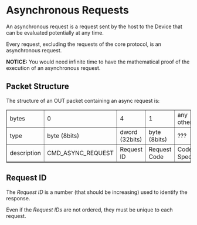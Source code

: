# Asynchronous Requests
An asynchronous request is a request sent by the host to the Device that can be evaluated potentially at any time.

Every request, excluding the requests of the core protocol, is an asynchronous request.

__NOTICE:__ You would need infinite time to have the mathematical proof of the execution of an asynchronous request.

## Packet Structure

The structure of an OUT packet containing an async request is:

<table border="1">
  <tr>
    <td>bytes</td>
    <td>0</td>
    <td>4</td>
    <td>1</td>
    <td>any other</td>
  </tr>
  <tr>
    <td>type</td>
    <td>byte (8bits)</td>
    <td>dword (32bits)</td>
    <td>byte (8bits)</td>
    <td> ??? </td>
  </tr>
  <tr>
    <td>description</td>
    <td>CMD_ASYNC_REQUEST</td>
    <td>Request ID</td>
    <td>Request Code</td>
    <td>Code-Specific</td>
  </tr>
</table>

## Request ID

The *Request ID* is a number (that should be increasing) used to identify the response.

Even if the *Request IDs* are not ordered, they must be unique to each request.

